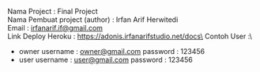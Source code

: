 Nama Project : Final Project\
Nama Pembuat project (author) : Irfan Arif Herwitedi\
Email : irfanarif.if@gmail.com\
Link Deploy Heroku : https://adonis.irfanarifstudio.net/docs\
Contoh User :\

- owner
  username : owner@gmail.com
  password : 123456
- user
  username : user@gmail.com
  password : 123456
